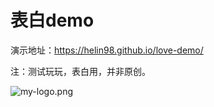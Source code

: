 # 表白demo

演示地址：https://helin98.github.io/love-demo/
<br/>

注：测试玩玩，表白用，并非原创。

[my-logo.png]: https://upload-images.jianshu.io/upload_images/13623636-6d878e3d3ef63825.png?imageMogr2/auto-orient/strip%7CimageView2/2/w/1240 "my-logo"
![my-logo.png]


[my-logo.png]: https://upload-images.jianshu.io/upload_images/13623636-6d878e3d3ef63825.png?imageMogr2/auto-orient/strip%7CimageView2/2/w/1240 'my-logo'
[my-logo.png]: https://upload-images.jianshu.io/upload_images/13623636-6d878e3d3ef63825.png?imageMogr2/auto-orient/strip%7CimageView2/2/w/1240 (my-logo)
[my-logo.png]: <https://upload-images.jianshu.io/upload_images/13623636-6d878e3d3ef63825.png?imageMogr2/auto-orient/strip%7CimageView2/2/w/1240> "my-logo"
